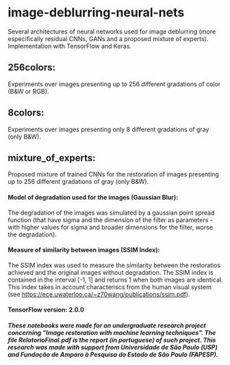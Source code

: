 # image-deblurring-neural-nets
Several architectures of neural networks used for image deblurring (more especifically residual CNNs, GANs and a proposed mixture of experts). Implementation with TensorFlow and Keras.

## 256colors: 
Experiments over images presenting up to 256 different gradations of color (B&W or RGB).

## 8colors: 
Experiments over images presenting only 8 different gradations of gray (only B&W).

## mixture_of_experts:
Proposed mixture of trained CNNs for the restoration of images presenting up to 256 different gradations of gray (only B&W).

#### Model of degradation used for the images (Gaussian Blur):
The degradation of the images was simulated by a gaussian point spread function (that have sigma and the dimension of the filter as parameters - with higher values for sigma and broader dimensions for the filter, worse the degradation).

#### Measure of similarity between images (SSIM Index):
The SSIM index was used to measure the similarity between the restoratios achieved and the original images without degradation. The SSIM index is contained in the interval [-1, 1] and returns 1 when both images are identical. This index takes in account characteriscs from the human visual system (see https://ece.uwaterloo.ca/~z70wang/publications/ssim.pdf).

#### TensorFlow version: 2.0.0

##### These notebooks were made for an undergraduate research project concerning "Image restoration with machine learning techniques". The file RelatorioFinal.pdf is the report (in portuguese) of such project. This research was made with support from Universidade de São Paulo (USP) and Fundação de Amparo à Pesquisa do Estado de São Paulo (FAPESP).
